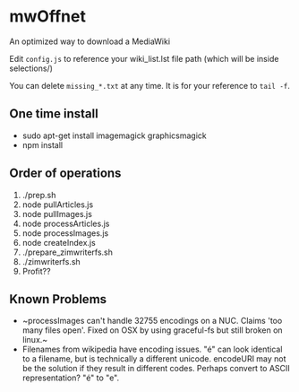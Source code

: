 # mwOffnet
An optimized way to download a MediaWiki

Edit `config.js` to reference your wiki_list.lst file path (which will be inside selections/)

You can delete `missing_*.txt` at any time. It is for your reference to `tail -f`.

## One time install
 * sudo apt-get install imagemagick graphicsmagick
 * npm install

## Order of operations
  1. ./prep.sh
  2. node pullArticles.js
  3. node pullImages.js
  4. node processArticles.js
  6. node processImages.js
  7. node createIndex.js
  8. ./prepare_zimwriterfs.sh
  8. ./zimwriterfs.sh
  9. Profit??

## Known Problems
  * ~processImages can't handle 32755 encodings on a NUC. Claims 'too many files open'. Fixed on OSX by using graceful-fs but still broken on linux.~
  * Filenames from wikipedia have encoding issues. "é" can look identical to a filename, but is technically a different unicode. encodeURI may not be the solution if they result in different codes. Perhaps convert to ASCII representation? "é" to "e".